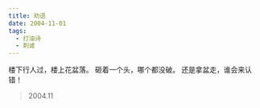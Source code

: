 ```yaml
---
title: 劝语
date: 2004-11-01
tags:
  - 打油诗
  - 刺谑
---
```


楼下行人过，楼上花盆落。
砸着一个头，哪个都没破。<!--more-->
还是拿盆走，谁会来认错！

> 2004.11